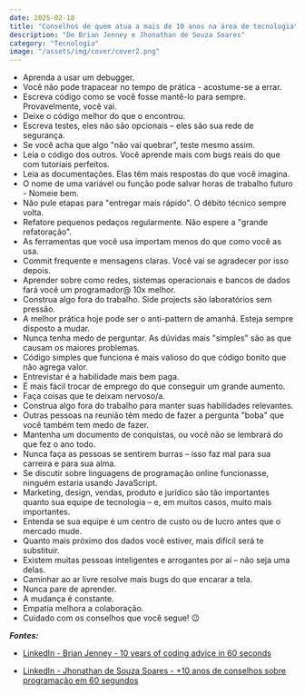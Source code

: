 ```yaml
---
date: 2025-02-18
title: "Conselhos de quem atua a mais de 10 anos na área de tecnologia"
description: "De Brian Jenney e Jhonathan de Souza Soares"
category: "Tecnologia"
image: "/assets/img/cover/cover2.png"
---
```


- Aprenda a usar um debugger.
- Você não pode trapacear no tempo de prática - acostume-se a errar.
- Escreva código como se você fosse mantê-lo para sempre. Provavelmente, você vai.
- Deixe o código melhor do que o encontrou.
- Escreva testes, eles não são opcionais – eles são sua rede de segurança.
- Se você acha que algo "não vai quebrar", teste mesmo assim.
- Leia o código dos outros. Você aprende mais com bugs reais do que com tutoriais perfeitos.
- Leia as documentações. Elas têm mais respostas do que você imagina.
- O nome de uma variável ou função pode salvar horas de trabalho futuro - Nomeie bem.
- Não pule etapas para "entregar mais rápido". O débito técnico sempre volta.
- Refatore pequenos pedaços regularmente. Não espere a "grande refatoração".
- As ferramentas que você usa importam menos do que como você as usa.
- Commit frequente e mensagens claras. Você vai se agradecer por isso depois.
- Aprender sobre como redes, sistemas operacionais e bancos de dados fará você um programador@ 10x melhor.
- Construa algo fora do trabalho. Side projects são laboratórios sem pressão.
- A melhor prática hoje pode ser o anti-pattern de amanhã. Esteja sempre disposto a mudar.
- Nunca tenha medo de perguntar. As dúvidas mais "simples" são as que causam os maiores problemas.
- Código simples que funciona é mais valioso do que código bonito que não agrega valor.
- Entrevistar é a habilidade mais bem paga.
- É mais fácil trocar de emprego do que conseguir um grande aumento.
- Faça coisas que te deixam nervoso/a.
- Construa algo fora do trabalho para manter suas habilidades relevantes.
- Outras pessoas na reunião têm medo de fazer a pergunta "boba" que você também tem medo de fazer.
- Mantenha um documento de conquistas, ou você não se lembrará do que fez o ano todo.
- Nunca faça as pessoas se sentirem burras – isso faz mal para sua carreira e para sua alma.
- Se discutir sobre linguagens de programação online funcionasse, ninguém estaria usando JavaScript.
- Marketing, design, vendas, produto e jurídico são tão importantes quanto sua equipe de tecnologia – e, em muitos casos, muito mais importantes.
- Entenda se sua equipe é um centro de custo ou de lucro antes que o mercado mude.
- Quanto mais próximo dos dados você estiver, mais difícil será te substituir.
- Existem muitas pessoas inteligentes e arrogantes por aí – não seja uma delas.
- Caminhar ao ar livre resolve mais bugs do que encarar a tela.
- Nunca pare de aprender.
- A mudança é constante.
- Empatia melhora a colaboração.
- Cuidado com os conselhos que você segue! 😉

***Fontes:***

- <a href="https://www.linkedin.com/posts/brianjenney_10-years-of-coding-advice-in-60-seconds-activity-7275551421146558464-SYsf" target="_blank" rel="noopener noreferrer">LinkedIn - Brian Jenney - 10 years of coding advice in 60 seconds</a>

- <a href="https://www.linkedin.com/posts/jhonathansoares_10-anos-de-conselhos-sobre-programa%C3%A7%C3%A3o-em-activity-7275651115512135680-RIcm" target="_blank" rel="noopener noreferrer">LinkedIn - Jhonathan de Souza Soares -  +10 anos de conselhos sobre programação em 60 segundos</a>
